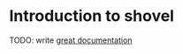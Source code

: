 # Introduction to shovel

TODO: write [great documentation](http://jacobian.org/writing/great-documentation/what-to-write/)
